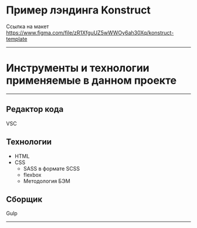 # Пример лэндинга Konstruct
Ссылка на макет https://www.figma.com/file/zR1XfguUZ5wWWOy6ah30Xq/konstruct-template
____
# Инструменты и технологии применяемые в данном проекте
____
## Редактор кода
VSC
## Технологии
- HTML
- CSS
  - SASS в формате SCSS
  - flexbox
  - Методология БЭМ
 ## Сборщик
 Gulp
____
